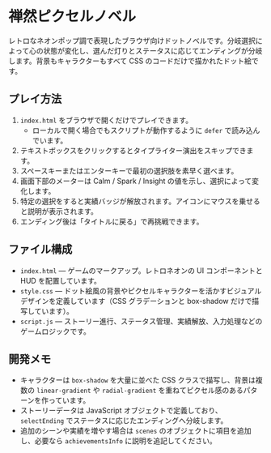 # 禅然ピクセルノベル

レトロなネオンポップ調で表現したブラウザ向けドットノベルです。分岐選択によって心の状態が変化し、選んだ灯りとステータスに応じてエンディングが分岐します。背景もキャラクターもすべて CSS のコードだけで描かれたドット絵です。

## プレイ方法

1. `index.html` をブラウザで開くだけでプレイできます。
   - ローカルで開く場合でもスクリプトが動作するように `defer` で読み込んでいます。
2. テキストボックスをクリックするとタイプライター演出をスキップできます。
3. スペースキーまたはエンターキーで最初の選択肢を素早く選べます。
4. 画面下部のメーターは Calm / Spark / Insight の値を示し、選択によって変化します。
5. 特定の選択をすると実績バッジが解放されます。アイコンにマウスを乗せると説明が表示されます。
6. エンディング後は「タイトルに戻る」で再挑戦できます。

## ファイル構成

- `index.html` — ゲームのマークアップ。レトロネオンの UI コンポーネントと HUD を配置しています。
- `style.css` — ドット絵風の背景やピクセルキャラクターを活かすビジュアルデザインを定義しています（CSS グラデーションと box-shadow だけで描写しています）。
- `script.js` — ストーリー進行、ステータス管理、実績解放、入力処理などのゲームロジックです。

## 開発メモ

- キャラクターは `box-shadow` を大量に並べた CSS クラスで描写し、背景は複数の `linear-gradient` や `radial-gradient` を重ねてピクセル感のあるパターンを作っています。
- ストーリーデータは JavaScript オブジェクトで定義しており、`selectEnding` でステータスに応じたエンディングへ分岐します。
- 追加のシーンや実績を増やす場合は `scenes` のオブジェクトに項目を追加し、必要なら `achievementsInfo` に説明を追記してください。
